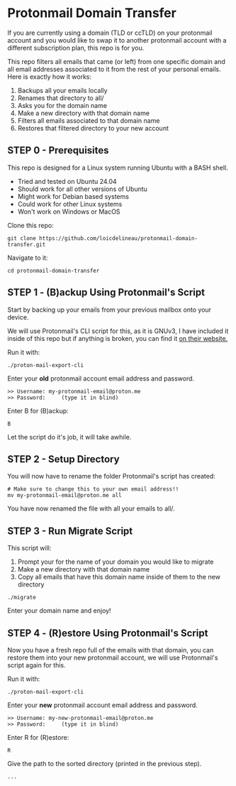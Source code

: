 # Protonmail Domain Transfer
If you are currently using a domain (TLD or ccTLD) on your protonmail
account and you would like to swap it to another protonmail account with
a different subscription plan, this repo is for you.

This repo filters all emails that came (or left) from one specific domain
and all email addresses associated to it from the rest of your personal emails.   
Here is exactly how it works:

1. Backups all your emails locally
2. Renames that directory to all/
3. Asks you for the domain name
4. Make a new directory with that domain name
5. Filters all emails associated to that domain name
6. Restores that filtered directory to your new account

## STEP 0 - Prerequisites
This repo is designed for a Linux system running Ubuntu with a BASH shell.

- Tried and tested on Ubuntu 24.04
- Should work for all other versions of Ubuntu
- Might work for Debian based systems 
- Could work for other Linux systems
- Won't work on Windows or MacOS

Clone this repo:
```
git clone https://github.com/loicdelineau/protonmail-domain-transfer.git
```

Navigate to it:
```
cd protonmail-domain-transfer
```

## STEP 1 - (B)ackup Using Protonmail's Script
Start by backing up your emails from your previous mailbox onto your device. 

We will use Protonmail's CLI script for this, as it is GNUv3, I have included it
inside of this repo but if anything is broken, you can find it
[on their website.](https://proton.me/support/proton-mail-export-tool)

Run it with:
```
./proton-mail-export-cli
```

Enter your **old** protonmail account email address and password. 

```
>> Username: my-protonmail-email@proton.me
>> Password:     (type it in blind)
```
Enter B for (B)ackup:
```
B
```

Let the script do it's job, it will take awhile. 


## STEP 2 - Setup Directory
You will now have to rename the folder Protonmail's script has created:

```
# Make sure to change this to your own email address!!
mv my-protonmail-email@proton.me all 
```

You have now renamed the file with all your emails to all/. 

## STEP 3 - Run Migrate Script
This script will:

1. Prompt your for the name of your domain you would like to migrate
2. Make a new directory with that domain name
3. Copy all emails that have this domain name inside of them to the new directory

```
./migrate
```

Enter your domain name and enjoy!

## STEP 4 - (R)estore Using Protonmail's Script
Now you have a fresh repo full of the emails with that domain, you can
restore them into your new protonmail account, we will use Protonmail's script
again for this. 

Run it with:
```
./proton-mail-export-cli
```

Enter your **new** protonmail account email address and password. 

```
>> Username: my-new-protonmail-email@proton.me
>> Password:     (type it in blind)
```
Enter R for (R)estore:
```
R
```

Give the path to the sorted directory (printed in the previous step). 
```
...
```




